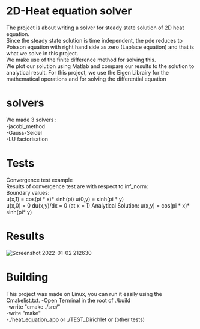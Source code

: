# 2D-Heat equation solver

The project is about writing a solver for steady state solution of 2D heat equation.  
Since the steady state solution is time independent, the pde reduces to Poisson equation with right hand side as zero (Laplace equation) and that is what we solve in this project.  
We make use of the finite difference method for solving this.  
We plot our solution using Matlab and compare our results to the solution to analytical result.
For this project, we use the Eigen Librairy for the mathematical operations and for solving the differential equation

# solvers
We made 3 solvers :  
-jacobi_method   
-Gauss-Seidel   
-LU factorisation  

# Tests 
Convergence test example  
Results of convergence test are with respect to inf_norm:  
Boundary values:  
u(x,1) = cos(pi * x)* sinh(pi)
u(0,y) = sinh(pi * y)  
u(x,0) = 0
du(x,y)/dx = 0 (at x = 1)
Analytical Solution: u(x,y) = cos(pi * x)* sinh(pi* y)


# Results
![Screenshot 2022-01-02 212630](https://user-images.githubusercontent.com/73020056/147888619-99e38ad6-623b-4c16-8b90-f3cb6196daf9.png)

# Building 
This project was made on Linux, you can run it easily using the Cmakelist.txt.
-Open Terminal in the root of ./build   
  -wrrite "cmake ./src/"  
  -write "make"  
  -./heat_equation_app or ./TEST_Dirichlet or (other tests)
